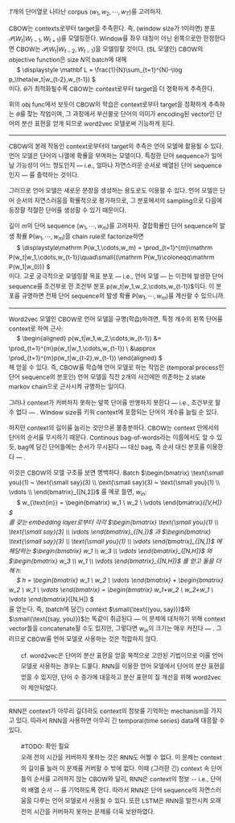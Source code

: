 <style>
body {
    line-height: 1.6;
    font-size: 12px;
    /* font-family: Arial, sans-serif; */
}
.indent{
    margin-left: 2em; /* 전체 들여쓰기 */
    line-height: 1.8;
}
</style>



$T$개의 단어열로 나타난 corpus $(w_1,w_2,\cdots,w_T)$를 고려하자.

CBOW는 contexts로부터 target을 추측한다. 즉, (window size가 $1$이라면) 분포 $\mathcal P(W_t|W_{t-1},W_{t+1})$를 모델링한다. Window를 좌우 대칭이 아닌 왼쪽으로만 한정한다면 CBOW는 $\mathcal P(W_t|W_{t-2},W_{t-1})$을 모델링할 것이다. (SL 모델인) CBOW의 objective function은 size $N$의 batch에 대해
<br> &emsp;
$
\displaystyle
\mathbf L = \frac{1}{N}\sum_{t=1}^{N}-\log p_\theta(w_t|w_{t-2},w_{t-1})
$
<br>
이다. $\theta$가 최적화될수록 CBOW는 context로부터 target을 더 정확하게 추측한다.

위의 obj func에서 보듯이 CBOW의 학습은 context로부터 target을 정확하게 추측하는 $\theta$를 찾는 작업이며, 그 과정에서 부산물로 단어의 의미가 encoding된 vector인 단어의 분산 표현을 얻게 되므로 word2vec 모델로써 기능하게 된다.

---

CBOW의 본래 작동인 context로부터의 target의 추측은 언어 모델에 활용될 수 있다. 언어 모델은 단어의 나열에 확률을 부여하는 모델이다. 특정한 단어 sequence가 일어날 가능성이 어느 정도인지 — i.e., 얼마나 자연스러운 순서로 배열된 단어 sequence인지 — 를 출력하는 것이다.

그러므로 언어 모델은 새로운 문장을 생성하는 용도로도 이용할 수 있다. 언어 모델은 단어 순서의 자연스러움을 확률적으로 평가하므로, 그 분포에서의 sampling으로 다음에 등장할 적절한 단어를 생성할 수 있기 때문이다.

길이 $m$의 단어 sequence $(w_1,\cdots,w_m)$를 고려하자. 결합확률인 단어 sequence의 발생 확률 $\mathrm P(w_1,\cdots,w_m)$을 chain rule로 factorize하면
<br> &emsp;
$
\displaystyle\mathrm P(w_1,\cdots,w_m) = \prod_{t=1}^{m}\mathrm P(w_t|w_1,\cdots,w_{t-1})\quad\small{(\mathrm P(w_1)\coloneqq\mathrm P(w_1|w_0))}
$
<br>
이다. 고로 궁극적으로 모델링할 목표 분포 — i.e., 언어 모델 — 는 이전에 발생한 단어 sequence를 조건부로 한 조건부 분포 p(w_t|w_1,w_2,\cdots,w_{t-1})$이다. 이 분포를 규명하면 전체 단어 sequence의 발생 확률 $\mathrm P(w_1,\cdots,w_m)$를 계산할 수 있으니까.

---

Word2vec 모델인 CBOW로 언어 모델을 규명(학습)하려면, 특정 개수의 왼쪽 단어를 context로 하여 근사:
<br> &emsp;
$
\begin{aligned}
p(w_t|w_1,w_2,\cdots,w_{t-1})
&= \prod_{t=1}^{m}p(w_t|w_1,\cdots,w_{t-1})
\\
&\approx \prod_{t=1}^{m}p(w_t|w_{t-2},w_{t-1})
\end{aligned}
$
<br>
해 얻을 수 있다. 즉, CBOW를 학습해 언어 모델로 하는 작업은 (temporal process인 단어 sequence의 분포인) 언어 모델을 직전 $2$개의 사건에만 의존하는 $2$ state markov chain으로 근사시켜 규명하는 일이다.

그러나 context가 커버하지 못하는 앞쪽 단어를 반영하지 못한다 — i.e., 조건부로 할 수 없다 — . WIndow size를 키워 context에 포함되는 단어의 개수를 늘릴 순 있다.

하지만 context의 길이를 늘리는 것만으론 불충분하다. CBOW는 context 안에서의 단어의 순서를 무시하기 때문다. Continous bag-of-words라는 이름에서도 알 수 있듯, bag에 담긴 단어들에는 순서가 무시된다 — 대신 bag, 즉 순서 대신 분포를 이용한다 — .

이것은 CBOW의 모델 구조를 보면 명백하다. Batch
$\begin{bmatrix}
\text{\small you}(1) ~ \text{\small say}(3)
\\
\text{\small say}(3) ~ \text{\small you}(1)
\\
\vdots
\\
\end{bmatrix}_{[N,2]}$
를 예로 들면, $w_{\text{in}}$:
<br> &emsp;
$
w_{\text{in}} = \begin{bmatrix}
w_1 \\ w_2 \\ \vdots
\end{bmatrix}_{[V,H]}
$
<br>
를 갖는 embedding layer로부터 각각
$\begin{bmatrix}
\text{\small you}(1) \\ \text{\small say}(3) \\ \vdots
\end{bmatrix}_{[N,]}$
과
$\begin{bmatrix}
\text{\small say}(3) \\ \text{\small you}(1) \\ \vdots
\end{bmatrix}_{[N,]}$
에 해당하는
$\begin{bmatrix}
w_1 \\ w_3 \\ \vdots
\end{bmatrix}_{[N,H]}$
와
$\begin{bmatrix}
w_3 \\ w_1 \\ \vdots
\end{bmatrix}_{[N,H]}$
를 얻고 둘을 더해 $h$:
<br> &emsp;
$
h = \begin{bmatrix}
w_1 \\ w_2 \\ \vdots
\end{bmatrix} + \begin{bmatrix}
w_2 \\ w_1 \\ \vdots
\end{bmatrix} = \begin{bmatrix}
w_1+w_2 \\ w_2+w_1 \\ \vdots
\end{bmatrix}_{[N,H]}
$
<br>
를 얻는다. 즉, (batch에 담긴) context $\small{\text{(you, say)}}$와 $\small{\text{(say, you)}}$는 똑같이 취급된다 — 이 문제에 대처하기 위해 context vector들을 concatenate할 수도 있지만, 그렇다면 $w_{\text{in}}$의 크기는 매우 커진다 — . 그러므로 CBOW를 언어 모델로 사용하는 것은 적합하지 않다.
<div class="indent">
cf. word2vec은 단어의 분산 표현을 얻을 목적으로 고안된 기법이므로 이를 언어 모델로 사용하는 경우는 드물다. RNN을 이용한 언어 모델에서 단어의 분산 표현을 얻을 수 있지만, 단어 수 증가에 대응하고 분산 표현의 질 개선을 위해 word2vec이 제안되었다.
</div>

---

RNN은 context가 아무리 길더라도 context의 정보를 기억하는 mechanism을 가지고 있다. 따라서 RNN을 사용하면 아무리 긴 temporal(time series) data에 대응할 수 있다.
<div class="indent">
#TODO: 확인 필요 <br>
오래 전의 시간을 커버하지 못하는 것은 RNN도 어쩔 수 없다. 이 문제는 context의 길이를 늘려 이 문제를 커버할 수 밖에 없다. 이때 (그러한 긴) context 속 단어들의 순서를 고려하지 않는 CBOW와 달리, RNN은 context의 정보 -- i.e., 단어의 배열 순서 -- 를 기억하도록 한다. 따라서 RNN은 단어 sequence의 자연스러움을 다루는 언어 모델로서 사용될 수 있다. 또한 LSTM은 RNN을 발전시켜 오래 전의 시간을 커버하지 못하는 문제를 더욱 보완하였다.
</div>